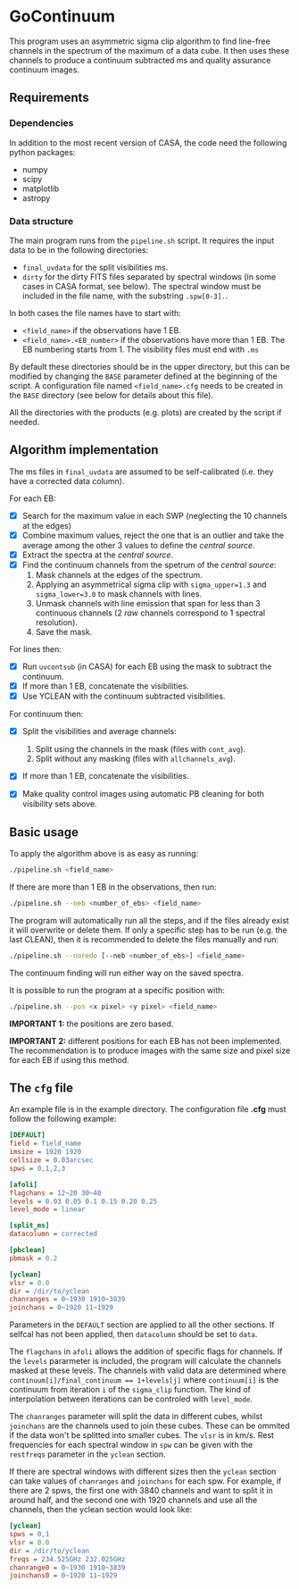 # GoContinuum

This program uses an asymmetric sigma clip algorithm to find line-free channels
in the spectrum of the maximum of a data cube. It then uses these channels to
produce a continuum subtracted ms and quality assurance continuum images. 

## Requirements

### Dependencies

In addition to the most recent version of CASA, the code need the following 
python packages:
* numpy
* scipy
* matplotlib
* astropy

### Data structure

The main program runs from the `pipeline.sh` script. It requires the input data
to be in the following directories:
* `final_uvdata` for the split visibilities ms.
* `dirty` for the dirty FITS files separated by spectral windows (in some cases 
  in CASA format, see below). The spectral window must be included in the file 
  name, with the substring `.spw[0-3].`.

In both cases the file names have to start with:
* `<field_name>` if the observations have 1 EB.
* `<field_name>.<EB_number>` if the observations have more than 1 EB. The EB
  numbering starts from 1.
The visibility files must end with `.ms`

By default these directories should be in the upper directory, but this can be
modified by changing the `BASE` parameter defined at the beginning of the
script. A configuration file named `<field_name>.cfg` needs to be created in
the `BASE` directory (see below for details about this file).

All the directories with the products (e.g. plots) are created by the script if
needed.

## Algorithm implementation

The ms files in `final_uvdata` are assumed to be self-calibrated (i.e. they
have a corrected data column).

For each EB:
- [x] Search for the maximum value in each SWP (neglecting the 10 channels at 
the edges)
- [x] Combine maximum values, reject the one that is an outlier and take the 
average among the other 3 values to define the *central source*.
- [x] Extract the spectra at the *central source*.
- [x] Find the continuum channels from the spetrum of the *central source*:
    1. Mask channels at the edges of the spectrum.
    2. Applying an asymmetrical sigma clip with `sigma_upper=1.3` and 
        `sigma_lower=3.0` to mask channels with lines.
    3. Unmask channels with line emission that span for less than 3 continuous 
        channels (2 *raw* channels correspond to 1 spectral resolution).
    4. Save the mask.

For lines then:
- [x] Run `uvcontsub` (in CASA) for each EB using the mask to subtract the 
    continuum.
- [x] If more than 1 EB, concatenate the visibilities.
- [x] Use YCLEAN with the continuum subtracted visibilities.

For continuum then:
- [x] Split the visibilities and average channels:
    1. Split using the channels in the mask (files with `cont_avg`).
    2. Split without any masking (files with `allchannels_avg`).
- [x] If more than 1 EB, concatenate the visibilities.
- [x] Make quality control images using automatic PB cleaning for both
  visibility sets above.


## Basic usage

To apply the algorithm above is as easy as running:
```bash
./pipeline.sh <field_name>
```

If there are more than 1 EB in the observations, then run:
```bash
./pipeline.sh --neb <number_of_ebs> <field_name>
```

The program will automatically run all the steps, and if the files already exist
it will overwrite or delete them. If only a specific step has to be run (e.g.
the last CLEAN), then it is recommended to delete the files manually and run:
```bash
./pipeline.sh --noredo [--neb <number_of_ebs>] <field_name>
```
The continuum finding will run either way on the saved spectra.

It is possible to run the program at a specific position with:
```bash
./pipeline.sh --pos <x pixel> <y pixel> <field_name>
```
**IMPORTANT 1:** the positions are zero based.

**IMPORTANT 2:** different positions for each EB has not been implemented. The
recommendation is to produce images with the same size and pixel size for each
EB if using this method.

## The `cfg` file

An example file is in the example directory. The configuration file 
**<field name>.cfg** must follow the following example:
```INI
[DEFAULT]
field = field_name
imsize = 1920 1920
cellsize = 0.03arcsec
spws = 0,1,2,3

[afoli]
flagchans = 12~20 30~40
levels = 0.03 0.05 0.1 0.15 0.20 0.25
level_mode = linear

[split_ms]
datacolumn = corrected

[pbclean]
pbmask = 0.2

[yclean]
vlsr = 0.0
dir = /dir/to/yclean
chanranges = 0~1930 1910~3839
joinchans = 0~1920 11~1929
```

Parameters in the `DEFAULT` section are applied to all the other sections.
If selfcal has not been applied, then `datacolumn` should be set to `data`. 

The `flagchans` in `afoli` allows the addition of specific flags for channels.
If the `levels` pararmeter is included, the program will calculate the channels
masked at these levels. The channels with valid data are determined where 
`continuum[i]/final_continuum == 1+levels[j]` where `continuum[i]` is the continuum
from iteration `i` of the `sigma_clip` function. The kind of interpolation between
iterations can be controled with `level_mode`.

The `chanranges` parameter will split the data in different cubes, whilst 
`joinchans` are the channels used to join these cubes. These can be 
ommited if the data won't be splitted into smaller cubes. The `vlsr` is in
km/s. Rest frequencies for each spectral window in `spw` can be given with
the `restfreqs` parameter in the `yclean` section.

If there are spectral windows with different sizes then the `yclean` section 
can take values of `chanranges` and `joinchans` for each spw. For example, if
there are 2 spws, the first one with 3840 channels and want to split it in around half, 
and the second one with 1920 channels and use all the channels, then the yclean 
section would look like:
```INI
[yclean]
spws = 0,1
vlsr = 0.0
dir = /dir/to/yclean
freqs = 234.525GHz 232.025GHz
chanrange0 = 0~1930 1910~3839
joinchans0 = 0~1920 11~1929
```

